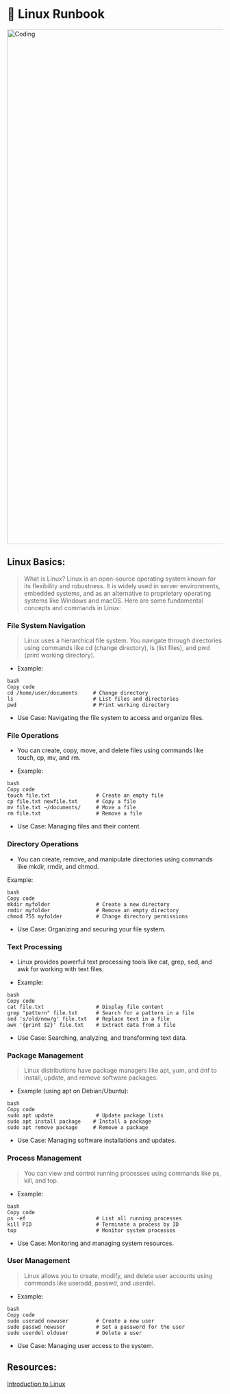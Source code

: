 # 🐧 Linux Runbook

<img align="center" alt="Coding" width="1200" src="https://media.giphy.com/media/LrXAkOxhUT1S0/giphy.gif">

## Linux Basics:

> What is Linux? Linux is an open-source operating system known for its flexibility and robustness. It is widely used in server environments, embedded systems, and as an alternative to proprietary operating systems like Windows and macOS. Here are some fundamental concepts and commands in Linux:

### File System Navigation

> Linux uses a hierarchical file system. You navigate through directories using commands like cd (change directory), ls (list files), and pwd (print working directory).

- Example:

```
bash
Copy code
cd /home/user/documents     # Change directory
ls                          # List files and directories
pwd                         # Print working directory
```

- Use Case: Navigating the file system to access and organize files.

### File Operations

- You can create, copy, move, and delete files using commands like touch, cp, mv, and rm.

- Example:

```
bash
Copy code
touch file.txt               # Create an empty file
cp file.txt newfile.txt      # Copy a file
mv file.txt ~/documents/     # Move a file
rm file.txt                  # Remove a file
```

- Use Case: Managing files and their content.

### Directory Operations

- You can create, remove, and manipulate directories using commands like mkdir, rmdir, and chmod.

Example:

```
bash
Copy code
mkdir myfolder               # Create a new directory
rmdir myfolder               # Remove an empty directory
chmod 755 myfolder           # Change directory permissions
```

- Use Case: Organizing and securing your file system.

### Text Processing

- Linux provides powerful text processing tools like cat, grep, sed, and awk for working with text files.

- Example:

```
bash
Copy code
cat file.txt                 # Display file content
grep "pattern" file.txt      # Search for a pattern in a file
sed 's/old/new/g' file.txt   # Replace text in a file
awk '{print $2}' file.txt    # Extract data from a file
```

- Use Case: Searching, analyzing, and transforming text data.

### Package Management

> Linux distributions have package managers like apt, yum, and dnf to install, update, and remove software packages.

- Example (using apt on Debian/Ubuntu):

```
bash
Copy code
sudo apt update              # Update package lists
sudo apt install package    # Install a package
sudo apt remove package     # Remove a package
```

- Use Case: Managing software installations and updates.

### Process Management

> You can view and control running processes using commands like ps, kill, and top.

- Example:

```
bash
Copy code
ps -ef                       # List all running processes
kill PID                     # Terminate a process by ID
top                          # Monitor system processes
```

- Use Case: Monitoring and managing system resources.

### User Management

> Linux allows you to create, modify, and delete user accounts using commands like useradd, passwd, and userdel.

- Example:

```
bash
Copy code
sudo useradd newuser         # Create a new user
sudo passwd newuser          # Set a password for the user
sudo userdel olduser         # Delete a user
```

- Use Case: Managing user access to the system.

## Resources: 

[Introduction to Linux](https://www.freecodecamp.org/news/introduction-to-linux/)
